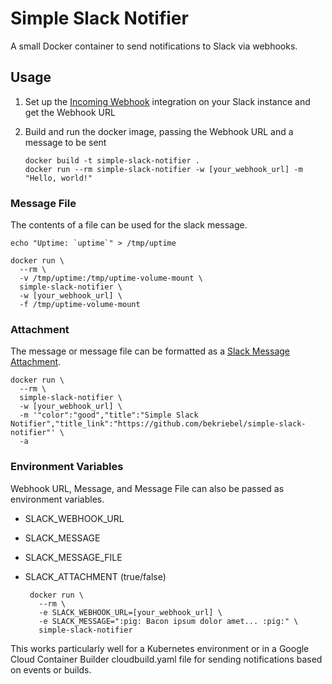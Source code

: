 # Simple Slack Notifier
A small Docker container to send notifications to Slack via webhooks.
## Usage
1. Set up the [Incoming Webhook](https://api.slack.com/incoming-webhooks) integration on your Slack instance and get the Webhook URL
2. Build and run the docker image, passing the Webhook URL and a message to be sent

   ```
   docker build -t simple-slack-notifier .
   docker run --rm simple-slack-notifier -w [your_webhook_url] -m "Hello, world!"
   ```

### Message File
The contents of a file can be used for the slack message.

   ```
   echo "Uptime: `uptime`" > /tmp/uptime

   docker run \
     --rm \
     -v /tmp/uptime:/tmp/uptime-volume-mount \
     simple-slack-notifier \
     -w [your_webhook_url] \
     -f /tmp/uptime-volume-mount
   ```

### Attachment
The message or message file can be formatted as a [Slack Message Attachment](https://api.slack.com/docs/message-attachments).
   ```
   docker run \
     --rm \
     simple-slack-notifier \
     -w [your_webhook_url] \
     -m '"color":"good","title":"Simple Slack Notifier","title_link":"https://github.com/bekriebel/simple-slack-notifier"' \
     -a
   ```

### Environment Variables
Webhook URL, Message, and Message File can also be passed as environment variables.
- SLACK_WEBHOOK_URL
- SLACK_MESSAGE
- SLACK_MESSAGE_FILE
- SLACK_ATTACHMENT (true/false)

   ```
    docker run \
      --rm \
      -e SLACK_WEBHOOK_URL=[your_webhook_url] \
      -e SLACK_MESSAGE=":pig: Bacon ipsum dolor amet... :pig:" \
      simple-slack-notifier
   ```
This works particularly well for a Kubernetes environment or in a Google Cloud Container Builder cloudbuild.yaml file for sending notifications based on events or builds.
